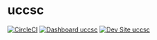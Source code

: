 # uccsc

[![CircleCI](https://circleci.com/gh/dearmond/uccsc.svg?style=shield)](https://circleci.com/gh/dearmond/uccsc)
[![Dashboard uccsc](https://img.shields.io/badge/dashboard-uccsc-yellow.svg)](https://dashboard.pantheon.io/sites/30eae61b-1382-4cd9-86e2-64391eb3d041#dev/code)
[![Dev Site uccsc](https://img.shields.io/badge/site-uccsc-blue.svg)](http://dev-uccsc.pantheonsite.io/)